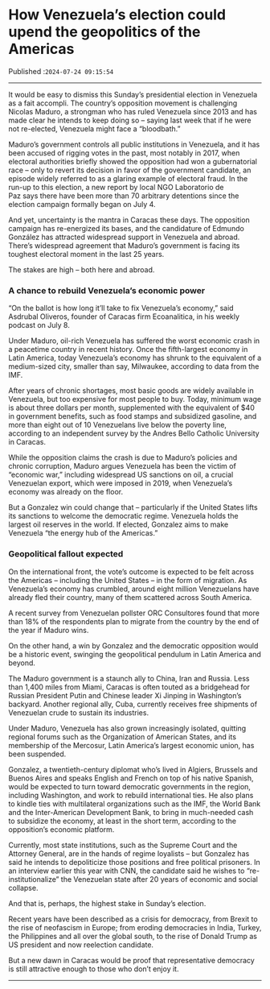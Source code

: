 # How Venezuela’s election could upend the geopolitics of the Americas

Published :`2024-07-24 09:15:54`

---

It would be easy to dismiss this Sunday’s presidential election in Venezuela as a fait accompli. The country’s opposition movement is challenging Nicolas Maduro, a strongman who has ruled Venezuela since 2013 and has made clear he intends to keep doing so – saying last week that if he were not re-elected, Venezuela might face a “bloodbath.”

Maduro’s government controls all public institutions in Venezuela, and it has been accused of rigging votes in the past, most notably in 2017, when electoral authorities briefly showed the opposition had won a gubernatorial race – only to revert its decision in favor of the government candidate, an episode widely referred to as a glaring example of electoral fraud. In the run-up to this election, a new report by local NGO Laboratorio de Paz says there have been more than 70 arbitrary detentions since the election campaign formally began on July 4.

And yet, uncertainty is the mantra in Caracas these days. The opposition campaign has re-energized its bases, and the candidature of Edmundo González has attracted widespread support in Venezuela and abroad. There’s widespread agreement that Maduro’s government is facing its toughest electoral moment in the last 25 years.

The stakes are high – both here and abroad.

### A chance to rebuild Venezuela’s economic power

“On the ballot is how long it’ll take to fix Venezuela’s economy,” said Asdrubal Oliveros, founder of Caracas firm Ecoanalitica, in his weekly podcast on July 8.

Under Maduro, oil-rich Venezuela has suffered the worst economic crash in a peacetime country in recent history. Once the fifth-largest economy in Latin America, today Venezuela’s economy has shrunk to the equivalent of a medium-sized city, smaller than say, Milwaukee, according to data from the IMF.

After years of chronic shortages, most basic goods are widely available in Venezuela, but too expensive for most people to buy. Today, minimum wage is about three dollars per month, supplemented with the equivalent of $40 in government benefits, such as food stamps and subsidized gasoline, and more than eight out of 10 Venezuelans live below the poverty line, according to an independent survey by the Andres Bello Catholic University in Caracas.

While the opposition claims the crash is due to Maduro’s policies and chronic corruption, Maduro argues Venezuela has been the victim of “economic war,” including widespread US sanctions on oil, a crucial Venezuelan export, which were imposed in 2019, when Venezuela’s economy was already on the floor.

But a Gonzalez win could change that – particularly if the United States lifts its sanctions to welcome the democratic regime. Venezuela holds the largest oil reserves in the world. If elected, Gonzalez aims to make Venezuela “the energy hub of the Americas.”

### Geopolitical fallout expected

On the international front, the vote’s outcome is expected to be felt across the Americas – including the United States – in the form of migration. As Venezuela’s economy has crumbled, around eight million Venezuelans have already fled their country, many of them scattered across South America.

A recent survey from Venezuelan pollster ORC Consultores found that more than 18% of the respondents plan to migrate from the country by the end of the year if Maduro wins.

On the other hand, a win by Gonzalez and the democratic opposition would be a historic event, swinging the geopolitical pendulum in Latin America and beyond.

The Maduro government is a staunch ally to China, Iran and Russia. Less than 1,400 miles from Miami, Caracas is often touted as a bridgehead for Russian President Putin and Chinese leader Xi Jinping in Washington’s backyard. Another regional ally, Cuba, currently receives free shipments of Venezuelan crude to sustain its industries.

Under Maduro, Venezuela has also grown increasingly isolated, quitting regional forums such as the Organization of American States, and its membership of the Mercosur, Latin America’s largest economic union, has been suspended.

Gonzalez, a twentieth-century diplomat who’s lived in Algiers, Brussels and Buenos Aires and speaks English and French on top of his native Spanish, would be expected to turn toward democratic governments in the region, including Washington, and work to rebuild international ties. He also plans to kindle ties with multilateral organizations such as the IMF, the World Bank and the Inter-American Development Bank, to bring in much-needed cash to subsidize the economy, at least in the short term, according to the opposition’s economic platform.

Currently, most state institutions, such as the Supreme Court and the Attorney General, are in the hands of regime loyalists – but Gonzalez has said he intends to depoliticize those positions and free political prisoners. In an interview earlier this year with CNN, the candidate said he wishes to “re-institutionalize” the Venezuelan state after 20 years of economic and social collapse.

And that is, perhaps, the highest stake in Sunday’s election.

Recent years have been described as a crisis for democracy, from Brexit to the rise of neofascism in Europe; from eroding democracies in India, Turkey, the Philippines and all over the global south, to the rise of Donald Trump as US president and now reelection candidate.

But a new dawn in Caracas would be proof that representative democracy is still attractive enough to those who don’t enjoy it.

---

